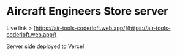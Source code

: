 # Aircraft Engineers Store server

Live link > [https://air-tools-coderloft.web.app/](https://air-tools-coderloft.web.app/)

Server side deployed to Vercel


